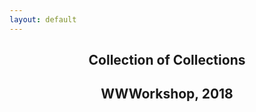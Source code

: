 ```yaml
---
layout: default
---
```


<article>
  <header class="vh-100 dt w-100">
    <div class="dtc v-mid cover ph3 ph4-m ph5-l">
      <h1 class="f2 f-subheadline-l measure lh-title mb0 fw9">Collection of Collections</h1>
      <h2 class="f6">WWWorkshop, 2018</h2>
    </div>
  </header>
</article>

